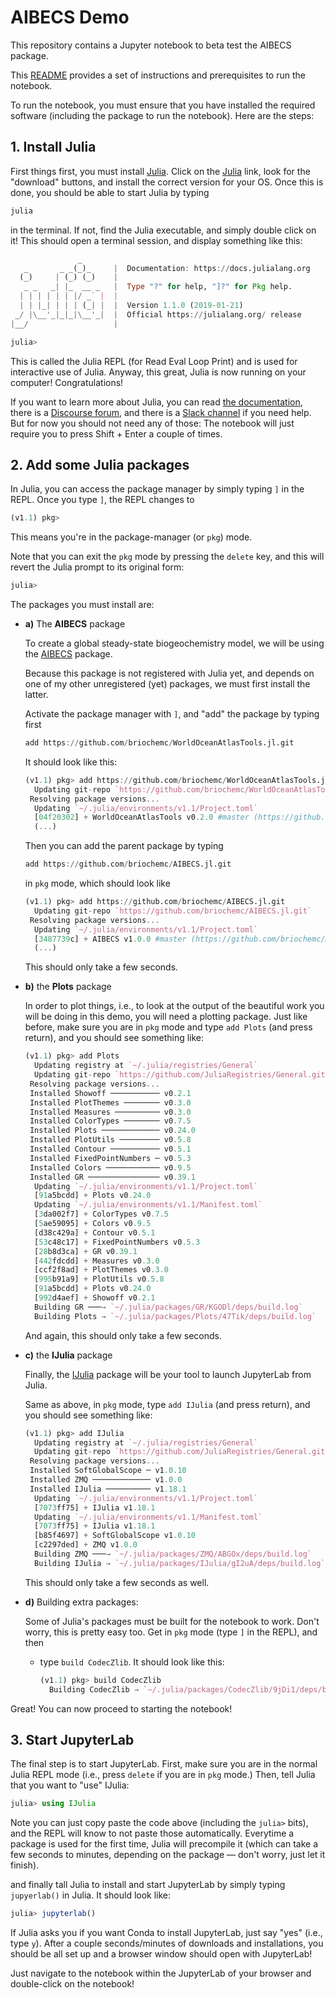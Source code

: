 # AIBECS Demo

This repository contains a Jupyter notebook to beta test the AIBECS package.

This [README](https://github.com/briochemc/AIBECS_demo/blob/master/README.md) provides a set of instructions and prerequisites to run the notebook.

To run the notebook, you must ensure that you have installed the required software (including the package to run the notebook).
Here are the steps:

## 1. Install Julia

First things first, you must install [Julia](https://julialang.org). Click on the [Julia](https://julialang.org) link, look for the "download" buttons, and install the correct version for your OS.
Once this is done, you should be able to start Julia by typing

```bash
julia
```

in the terminal.
If not, find the Julia executable, and simply double click on it!
This should open a terminal session, and display something like this:

```julia
               _
   _       _ _(_)_     |  Documentation: https://docs.julialang.org
  (_)     | (_) (_)    |
   _ _   _| |_  __ _   |  Type "?" for help, "]?" for Pkg help.
  | | | | | | |/ _` |  |
  | | |_| | | | (_| |  |  Version 1.1.0 (2019-01-21)
 _/ |\__'_|_|_|\__'_|  |  Official https://julialang.org/ release
|__/                   |

julia>
```

This is called the Julia REPL (for Read Eval Loop Print) and is used for interactive use of Julia.
Anyway, this great, Julia is now running on your computer! Congratulations!

If you want to learn more about Julia, you can read [the documentation](https://docs.julialang.org/en/v1/), there is a [Discourse forum](https://discourse.julialang.org/), and there is a [Slack channel](https://julialang.slack.com/messages) if you need help.
But for now you should not need any of those: The notebook will just require you to press Shift + Enter a couple of times.

## 2. Add some Julia packages

In Julia, you can access the package manager by simply typing `]` in the REPL.
Once you type `]`, the REPL changes to

```julia
(v1.1) pkg>
```

This means you're in the package-manager (or `pkg`) mode.

Note that you can exit the `pkg` mode by pressing the `delete` key, and this will revert the Julia prompt to its original form:

```julia
julia>
```

The packages you must install are:

- **a)** The **AIBECS** package

    To create a global steady-state biogeochemistry model, we will be using the [AIBECS](https://github.com/briochemc/AIBECS.jl) package.

    Because this package is not registered with Julia yet, and depends on one of my other unregistered (yet) packages, we must first install the latter.

    Activate the package manager with `]`, and "add" the package by typing first

    ```julia
    add https://github.com/briochemc/WorldOceanAtlasTools.jl.git
    ```

    It should look like this:

    ```julia
    (v1.1) pkg> add https://github.com/briochemc/WorldOceanAtlasTools.jl.git
      Updating git-repo `https://github.com/briochemc/WorldOceanAtlasTools.jl.git`
     Resolving package versions...
      Updating `~/.julia/environments/v1.1/Project.toml`
      [04f20302] + WorldOceanAtlasTools v0.2.0 #master (https://github.com/briochemc/WorldOceanAtlasTools.jl.git)
      (...)
    ```

    Then you can add the parent package by typing

    ```julia
    add https://github.com/briochemc/AIBECS.jl.git
    ```

    in `pkg` mode, which should look like

    ```julia
    (v1.1) pkg> add https://github.com/briochemc/AIBECS.jl.git
      Updating git-repo `https://github.com/briochemc/AIBECS.jl.git`
     Resolving package versions...
      Updating `~/.julia/environments/v1.1/Project.toml`
      [3487739c] + AIBECS v1.0.0 #master (https://github.com/briochemc/AIBECS.jl.git)
      (...)
    ```

    This should only take a few seconds.

- **b)** the **Plots** package

    In order to plot things, i.e., to look at the output of the beautiful work you will be doing in this demo, you will need a plotting package.
    Just like before, make sure you are in `pkg` mode and type `add Plots` (and press return), and you should see something like:

    ```julia
    (v1.1) pkg> add Plots
      Updating registry at `~/.julia/registries/General`
      Updating git-repo `https://github.com/JuliaRegistries/General.git`
     Resolving package versions...
     Installed Showoff ─────────── v0.2.1
     Installed PlotThemes ──────── v0.3.0
     Installed Measures ────────── v0.3.0
     Installed ColorTypes ──────── v0.7.5
     Installed Plots ───────────── v0.24.0
     Installed PlotUtils ───────── v0.5.8
     Installed Contour ─────────── v0.5.1
     Installed FixedPointNumbers ─ v0.5.3
     Installed Colors ──────────── v0.9.5
     Installed GR ──────────────── v0.39.1
      Updating `~/.julia/environments/v1.1/Project.toml`
      [91a5bcdd] + Plots v0.24.0
      Updating `~/.julia/environments/v1.1/Manifest.toml`
      [3da002f7] + ColorTypes v0.7.5
      [5ae59095] + Colors v0.9.5
      [d38c429a] + Contour v0.5.1
      [53c48c17] + FixedPointNumbers v0.5.3
      [28b8d3ca] + GR v0.39.1
      [442fdcdd] + Measures v0.3.0
      [ccf2f8ad] + PlotThemes v0.3.0
      [995b91a9] + PlotUtils v0.5.8
      [91a5bcdd] + Plots v0.24.0
      [992d4aef] + Showoff v0.2.1
      Building GR ───→ `~/.julia/packages/GR/KGODl/deps/build.log`
      Building Plots → `~/.julia/packages/Plots/47Tik/deps/build.log`
    ```

    And again, this should only take a few seconds.

- **c)** the **IJulia** package

    Finally, the [IJulia](https://github.com/JuliaLang/IJulia.jl) package will be your tool to launch JupyterLab from Julia.

    Same as above, in `pkg` mode, type `add IJulia` (and press return), and you should see something like:

    ```julia
    (v1.1) pkg> add IJulia
      Updating registry at `~/.julia/registries/General`
      Updating git-repo `https://github.com/JuliaRegistries/General.git`
     Resolving package versions...
     Installed SoftGlobalScope ─ v1.0.10
     Installed ZMQ ───────────── v1.0.0
     Installed IJulia ────────── v1.18.1
      Updating `~/.julia/environments/v1.1/Project.toml`
      [7073ff75] + IJulia v1.18.1
      Updating `~/.julia/environments/v1.1/Manifest.toml`
      [7073ff75] + IJulia v1.18.1
      [b85f4697] + SoftGlobalScope v1.0.10
      [c2297ded] + ZMQ v1.0.0
      Building ZMQ ───→ `~/.julia/packages/ZMQ/ABGOx/deps/build.log`
      Building IJulia → `~/.julia/packages/IJulia/gI2uA/deps/build.log`
    ```

    This should only take a few seconds as well.

- **d)** Building extra packages:

    Some of Julia's packages must be built for the notebook to work.
    Don't worry, this is pretty easy too.
    Get in `pkg` mode (type `]` in the REPL), and then
    - type `build CodecZlib`.
        It should look like this:
        ```julia
        (v1.1) pkg> build CodecZlib
          Building CodecZlib → `~/.julia/packages/CodecZlib/9jDi1/deps/build.log`
        ```

Great! You can now proceed to starting the notebook!

## 3. Start JupyterLab

The final step is to start JupyterLab.
First, make sure you are in the normal Julia REPL mode (i.e., press `delete` if you are in `pkg` mode.)
Then, tell Julia that you want to "use" IJulia:

```julia
julia> using IJulia
```

Note you can just copy paste the code above (including the `julia>` bits), and the REPL will know to not paste those automatically.
Everytime a package is used for the first time, Julia will precompile it (which can take a few seconds to minutes, depending on the package — don't worry, just let it finish).

and finally tall Julia to install and start JupyterLab by simply typing `jupyerlab()` in Julia. It should look like:

```julia
julia> jupyterlab()
```

If Julia asks you if you want Conda to install JupyterLab, just say "yes" (i.e., type `y`).
After a couple seconds/minutes of downloads and installations, you should be all set up and a browser window should open with JupyterLab!

Just navigate to the notebook within the JupyterLab of your browser and double-click on the notebook!

